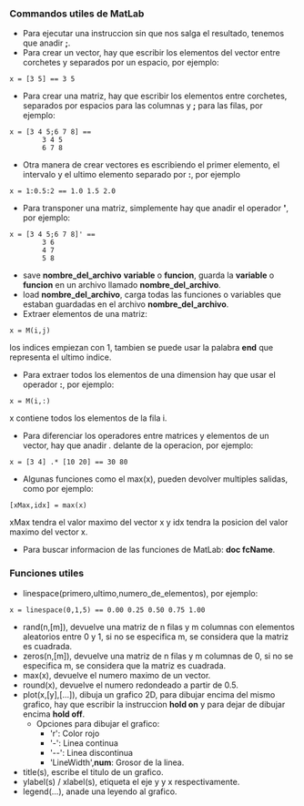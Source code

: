### Commandos utiles de MatLab
- Para ejecutar una instruccion sin que nos salga el resultado, tenemos que anadir **;**.
- Para crear un vector, hay que escribir los elementos del vector entre corchetes y separados por un espacio, por ejemplo:  
```
x = [3 5] == 3 5
```
- Para crear una matriz, hay que escribir los elementos entre corchetes, separados por espacios para las columnas y **;** para las filas, por ejemplo:  
```
x = [3 4 5;6 7 8] ==  
        3 4 5  
        6 7 8
```
- Otra manera de crear vectores es escribiendo el primer elemento, el intervalo y el ultimo elemento separado por **:**, por ejemplo  
```
x = 1:0.5:2 == 1.0 1.5 2.0
```
- Para transponer una matriz, simplemente hay que anadir el operador **'**, por ejemplo:  
```
x = [3 4 5;6 7 8]' == 
        3 6
        4 7
        5 8
```
- save **nombre\_del\_archivo** **variable** o **funcion**, guarda la **variable** o **funcion** en un archivo llamado **nombre\_del\_archivo**.
- load **nombre\_del\_archivo**, carga todas las funciones o variables que estaban guardadas en el archivo **nombre\_del\_archivo**.
- Extraer elementos de una matriz:
```
x = M(i,j)
```
los indices empiezan con 1, tambien se puede usar la palabra **end** que representa el ultimo indice.
- Para extraer todos los elementos de una dimension hay que usar el operador **:**, por ejemplo:  
```
x = M(i,:)
```
x contiene todos los elementos de la fila i.
- Para diferenciar los operadores entre matrices y elementos de un vector, hay que anadir *.* delante de la operacion, por ejemplo:  
```
x = [3 4] .* [10 20] == 30 80
```
- Algunas funciones como el max(x), pueden devolver multiples salidas, como por ejemplo:  
```
[xMax,idx] = max(x)
```
xMax tendra el valor maximo del vector x y idx tendra la posicion del valor maximo del vector x.
- Para buscar informacion de las funciones de MatLab: **doc fcName**.
### Funciones utiles
- linespace(primero,ultimo,numero\_de\_elementos), por ejemplo:  
```
x = linespace(0,1,5) == 0.00 0.25 0.50 0.75 1.00
```
- rand(n,[m]), devuelve una matriz de n filas y m columnas con elementos aleatorios entre 0 y 1, si no se especifica m, se considera que la matriz es cuadrada.
- zeros(n,[m]), devuelve una matriz de n filas y m columnas de 0, si no se especifica m, se considera que la matriz es cuadrada.
- max(x), devuelve el numero maximo de un vector.
- round(x), devuelve el numero redondeado a partir de 0.5.
- plot(x,[y],[...]), dibuja un grafico 2D, para dibujar encima del mismo grafico, hay que escribir la instruccion **hold on** y para dejar de dibujar encima **hold off**.
    - Opciones para dibujar el grafico:
        - 'r': Color rojo
        - '-': Linea continua
        - '--': Linea discontinua
        - 'LineWidth',**num**: Grosor de la linea.
- title(s), escribe el titulo de un grafico.
- ylabel(s) / xlabel(s), etiqueta el eje y y x respectivamente.
- legend(...), anade una leyendo al grafico.
